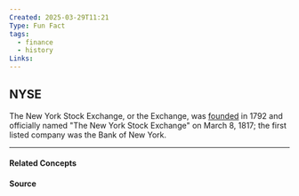 ```yaml
---
Created: 2025-03-29T11:21
Type: Fun Fact
tags:
  - finance
  - history
Links:
---
```

## NYSE

The New York Stock Exchange, or the Exchange, was [founded](https://www.investopedia.com/articles/07/stock-exchange-history.asp) in 1792 and officially named "The New York Stock Exchange" on March 8, 1817; the first listed company was the Bank of New York.

---
#### Related Concepts

#### Source

